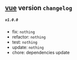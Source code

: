 ## [vue](./README.md) version `changelog`

##### `v1.0.0`
- fix: `nothing`
- refactor: `nothing`
- test: `nothing`
- update: `nothing`
- chore: dependencies update